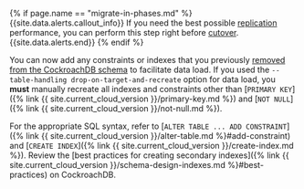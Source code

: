 {% if page.name == "migrate-in-phases.md" %}
{{site.data.alerts.callout_info}}
If you need the best possible [replication](#step-6-replicate-changes-to-cockroachdb) performance, you can perform this step right before [cutover](#step-8-cutover).
{{site.data.alerts.end}}
{% endif %}

You can now add any constraints or indexes that you previously [removed from the CockroachDB schema](#step-3-load-data-into-cockroachdb) to facilitate data load. If you used the `--table-handling drop-on-target-and-recreate` option for data load, you **must** manually recreate all indexes and constraints other than [`PRIMARY KEY`]({% link {{ site.current_cloud_version }}/primary-key.md %}) and [`NOT NULL`]({% link {{ site.current_cloud_version }}/not-null.md %}).

For the appropriate SQL syntax, refer to [`ALTER TABLE ... ADD CONSTRAINT`]({% link {{ site.current_cloud_version }}/alter-table.md %}#add-constraint) and [`CREATE INDEX`]({% link {{ site.current_cloud_version }}/create-index.md %}). Review the [best practices for creating secondary indexes]({% link {{ site.current_cloud_version }}/schema-design-indexes.md %}#best-practices) on CockroachDB.